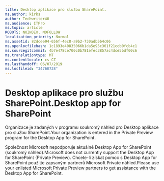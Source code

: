 ```yaml
---
title: Desktop aplikace pro službu SharePoint.
ms.author: kirks
author: Techwriter40
ms.audience: ITPro
ms.topic: article
ROBOTS: NOINDEX, NOFOLLOW
localization_priority: Normal
ms.assetid: 82dcee94-656f-4ec8-a9b2-730adb564c06
ms.openlocfilehash: 1c1893e40835066b1da5e95c301f21ccb0fcb4c1
ms.sourcegitcommit: 4b7e478ce700c0b781efec3857ac4dce5bdf00c6
ms.translationtype: MT
ms.contentlocale: cs-CZ
ms.lasthandoff: 06/07/2019
ms.locfileid: "34760728"
---
```

# <a name="desktop-app-for-sharepoint"></a><span data-ttu-id="fc186-102">Desktop aplikace pro službu SharePoint.</span><span class="sxs-lookup"><span data-stu-id="fc186-102">Desktop app for SharePoint</span></span>

<span data-ttu-id="fc186-103">Organizace je zadaných v programu soukromý náhled pro Desktop aplikace pro službu SharePoint.</span><span class="sxs-lookup"><span data-stu-id="fc186-103">Your organization is entered in the Private Preview program for the Desktop App for SharePoint.</span></span>

<span data-ttu-id="fc186-104">Společnost Microsoft nepodporuje aktuálně Desktop App for SharePoint (soukromý náhled).</span><span class="sxs-lookup"><span data-stu-id="fc186-104">Microsoft does not currently support the Desktop App for SharePoint (Private Preview).</span></span> <span data-ttu-id="fc186-105">Chcete-li získat pomoc s Desktop App for SharePoint použijte zapsaným partnerů Microsoft Private náhled.</span><span class="sxs-lookup"><span data-stu-id="fc186-105">Please use your enlisted Microsoft Private Preview partners to get assistance with the Desktop App for SharePoint.</span></span>

